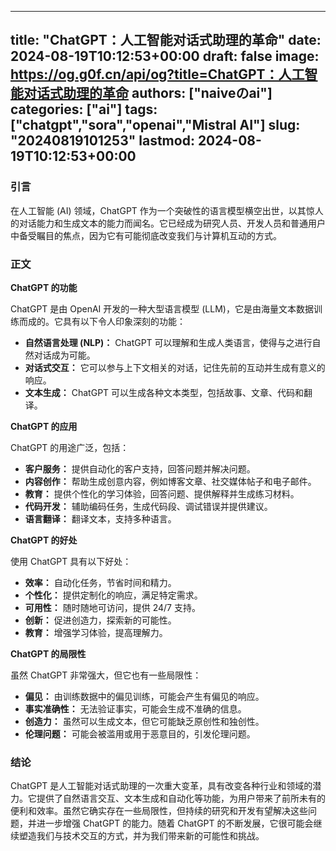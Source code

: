
---
title: "ChatGPT：人工智能对话式助理的革命"
date: 2024-08-19T10:12:53+00:00
draft: false
image: https://og.g0f.cn/api/og?title=ChatGPT：人工智能对话式助理的革命
authors: ["naiveのai"]
categories: ["ai"]
tags: ["chatgpt","sora","openai","Mistral AI"]
slug: "20240819101253"
lastmod: 2024-08-19T10:12:53+00:00
---
### 引言

在人工智能 (AI) 领域，ChatGPT 作为一个突破性的语言模型横空出世，以其惊人的对话能力和生成文本的能力而闻名。它已经成为研究人员、开发人员和普通用户中备受瞩目的焦点，因为它有可能彻底改变我们与计算机互动的方式。

### 正文

**ChatGPT 的功能**

ChatGPT 是由 OpenAI 开发的一种大型语言模型 (LLM)，它是由海量文本数据训练而成的。它具有以下令人印象深刻的功能：

* **自然语言处理 (NLP)：** ChatGPT 可以理解和生成人类语言，使得与之进行自然对话成为可能。
* **对话式交互：** 它可以参与上下文相关的对话，记住先前的互动并生成有意义的响应。
* **文本生成：** ChatGPT 可以生成各种文本类型，包括故事、文章、代码和翻译。

**ChatGPT 的应用**

ChatGPT 的用途广泛，包括：

* **客户服务：** 提供自动化的客户支持，回答问题并解决问题。
* **内容创作：** 帮助生成创意内容，例如博客文章、社交媒体帖子和电子邮件。
* **教育：** 提供个性化的学习体验，回答问题、提供解释并生成练习材料。
* **代码开发：** 辅助编码任务，生成代码段、调试错误并提供建议。
* **语言翻译：** 翻译文本，支持多种语言。

**ChatGPT 的好处**

使用 ChatGPT 具有以下好处：

* **效率：** 自动化任务，节省时间和精力。
* **个性化：** 提供定制化的响应，满足特定需求。
* **可用性：** 随时随地可访问，提供 24/7 支持。
* **创新：** 促进创造力，探索新的可能性。
* **教育：** 增强学习体验，提高理解力。

**ChatGPT 的局限性**

虽然 ChatGPT 非常强大，但它也有一些局限性：

* **偏见：** 由训练数据中的偏见训练，可能会产生有偏见的响应。
* **事实准确性：** 无法验证事实，可能会生成不准确的信息。
* **创造力：** 虽然可以生成文本，但它可能缺乏原创性和独创性。
* **伦理问题：** 可能会被滥用或用于恶意目的，引发伦理问题。

### 结论

ChatGPT 是人工智能对话式助理的一次重大变革，具有改变各种行业和领域的潜力。它提供了自然语言交互、文本生成和自动化等功能，为用户带来了前所未有的便利和效率。虽然它确实存在一些局限性，但持续的研究和开发有望解决这些问题，并进一步增强 ChatGPT 的能力。随着 ChatGPT 的不断发展，它很可能会继续塑造我们与技术交互的方式，并为我们带来新的可能性和挑战。